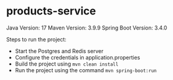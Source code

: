 # products-service

Java Version: 17
Maven Version: 3.9.9
Spring Boot Version: 3.4.0

Steps to run the project:
- Start the Postgres and Redis server
- Configure the credentials in application.properties
- Build the project using `mvn clean install`
- Run the project using the command `mvn spring-boot:run`